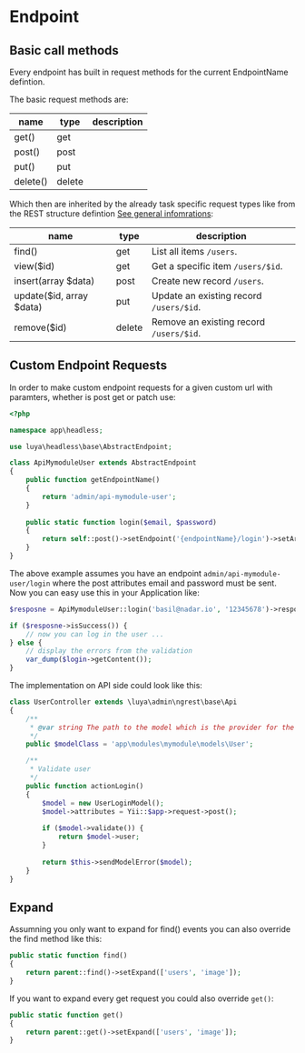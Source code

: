 # Endpoint

## Basic call methods

Every endpoint has built in request methods for the current EndpointName defintion.

The basic request methods are:

|name|type|description
|----|----|-------
|get()|get|
|post()|post|
|put()|put|
|delete()|delete|

Which then are inherited by the already task specific request types like from the REST structure defintion [See general infomrations](README.md):

|name|type|description
|----|----|-------
|find()|get|List all items `/users`.
|view($id)|get|Get a specific item  `/users/$id`.
|insert(array $data)|post|Create new record `/users`.
|update($id, array $data)|put|Update an existing record `/users/$id`.
|remove($id)|delete|Remove an existing record `/users/$id`.

## Custom Endpoint Requests

In order to make custom endpoint requests for a given custom url with paramters, whether is post get or patch use:

```php
<?php

namespace app\headless;

use luya\headless\base\AbstractEndpoint;

class ApiMymoduleUser extends AbstractEndpoint
{
    public function getEndpointName()
    {
        return 'admin/api-mymodule-user';
    }
    
    public static function login($email, $password)
    {
        return self::post()->setEndpoint('{endpointName}/login')->setArgs(['email' => $email, 'password' => $password]);
    }
}
```

The above example assumes you have an endpoint `admin/api-mymodule-user/login` where the post attributes email and password must be sent. Now you can easy use this in your Application like:

```php
$resposne = ApiMymoduleUser::login('basil@nadar.io', '12345678')->response($client);

if ($resposne->isSuccess()) {
    // now you can log in the user ...
} else {
    // display the errors from the validation
    var_dump($login->getContent());
}
```

The implementation on API side could look like this:

```php
class UserController extends \luya\admin\ngrest\base\Api
{
    /**
     * @var string The path to the model which is the provider for the rules and fields.
     */
    public $modelClass = 'app\modules\mymodule\models\User';

    /**
     * Validate user
     */
    public function actionLogin()
    {
        $model = new UserLoginModel();
        $model->attributes = Yii::$app->request->post();
        
        if ($model->validate()) {
            return $model->user;
        }
        
        return $this->sendModelError($model);
    }
}
```

## Expand

Assumning you only want to expand for find() events you can also override the find method like this:

```php
public static function find()
{
    return parent::find()->setExpand(['users', 'image']);
}
```

If you want to expand every get request you could also override `get()`:

```php
public static function get()
{
    return parent::get()->setExpand(['users', 'image']);
}
```